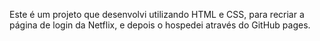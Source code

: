 Este é um projeto que desenvolvi utilizando HTML e CSS, para recriar a página de login da Netflix, e depois o hospedei através do GitHub pages.
